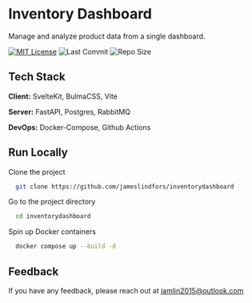 
# Inventory Dashboard

Manage and analyze product data from a single dashboard.

[![MIT License](https://img.shields.io/github/license/jameslindfors/inventorydashboard?style=flat-square)](https://choosealicense.com/licenses/mit/) ![Last Commit](https://img.shields.io/github/last-commit/jameslindfors/inventorydashboard?style=flat-square) ![Repo Size](https://img.shields.io/github/repo-size/jameslindfors/inventorydashboard?style=flat-square)

## Tech Stack

**Client:** SvelteKit, BulmaCSS, Vite

**Server:** FastAPI, Postgres, RabbitMQ

**DevOps:** Docker-Compose, Github Actions

## Run Locally

Clone the project

```bash
  git clone https://github.com/jameslindfors/inventorydashboard
```

Go to the project directory

```bash
  cd inventorydashboard
```

Spin up Docker containers

```bash
  docker compose up --build -d
```

## Feedback

If you have any feedback, please reach out at jamlin2015@outlook.com
